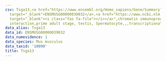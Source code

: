 ```yaml
---
csv: Tsga13,<a href="https://www.ensembl.org/Homo_sapiens/Gene/Summary?db=core;g=ENSMUSG00000039032"
  target="_blank">ENSMUSG00000039032</a>,<a href="https://www.ncbi.nlm.nih.gov/pubmed/25450459"
  target="_blank"><i class="fas fa-file"></i></a>",chromatin immunoprecipitation assay,direct
  interaction,prime adult stage, testis, Spermatocyte,,,transcriptional regulation,
data_alias: Tsga13
data_id: ENSMUSG00000039032
data_numevidence: 1
data_species: Mus musculus
data_taxid: '10090'
title: Tsga13
---
```

